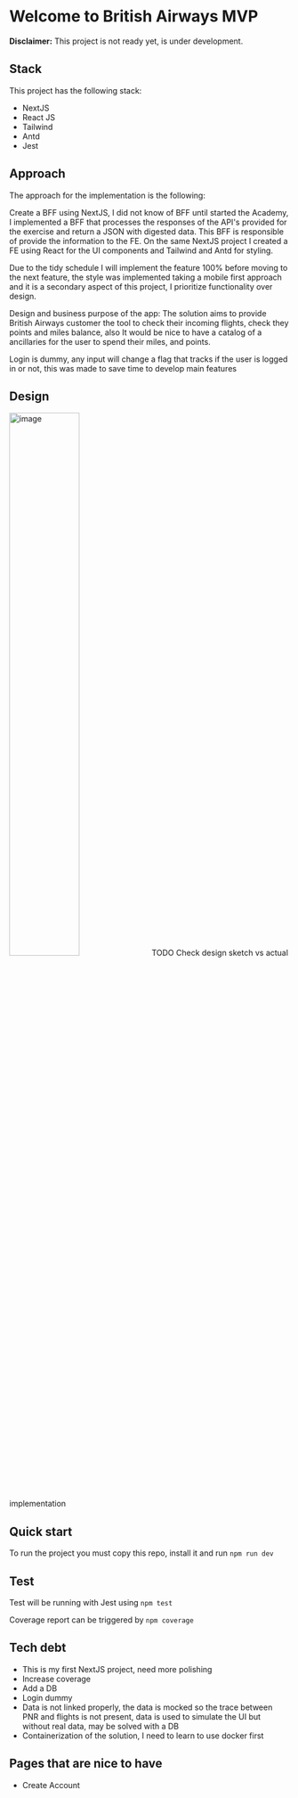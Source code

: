 # Welcome to British Airways MVP

**Disclaimer:** This project is not ready yet, is under development.

## **Stack**

This project has the following stack:

- NextJS
- React JS
- Tailwind
- Antd
- Jest

## **Approach**

The approach for the implementation is the following:

Create a BFF using NextJS, I did not know of BFF until started the Academy, I implemented a BFF that processes the responses of the API's provided for the exercise and return a JSON with digested data. This BFF is responsible of provide the information to the FE.
On the same NextJS project I created a FE using React for the UI components and Tailwind and Antd for styling.

Due to the tidy schedule I will implement the feature 100% before moving to the next feature, the style was implemented taking a mobile first approach and it is a secondary aspect of this project, I prioritize functionality over design.

Design and business purpose of the app:
The solution aims to provide British Airways customer the tool to check their incoming flights, check they points and miles balance, also It would be nice to have a catalog of a ancillaries for the user to spend their miles, and points.

Login is dummy, any input will change a flag that tracks if the user is logged in or not, this was made to save time to develop main features

## **Design**

<img src="/image.png" alt="image" width="50%" height="auto">
TODO
Check design sketch vs actual implementation

## **Quick start**

To run the project you must copy this repo, install it and run `npm run dev`

## **Test**

Test will be running with Jest using `npm test`

Coverage report can be triggered by `npm coverage`

## **Tech debt**

- This is my first NextJS project, need more polishing
- Increase coverage
- Add a DB
- Login dummy
- Data is not linked properly, the data is mocked so the trace between PNR and flights is not present, data is used to simulate the UI but without real data, may be solved with a DB
- Containerization of the solution, I need to learn to use docker first

## **Pages that are nice to have**

- Create Account
